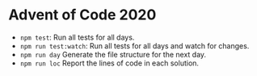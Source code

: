 # Advent of Code 2020

- `npm test`: Run all tests for all days.
- `npm run test:watch`: Run all tests for all days and watch for changes.
- `npm run day` Generate the file structure for the next day.
- `npm run loc` Report the lines of code in each solution.

